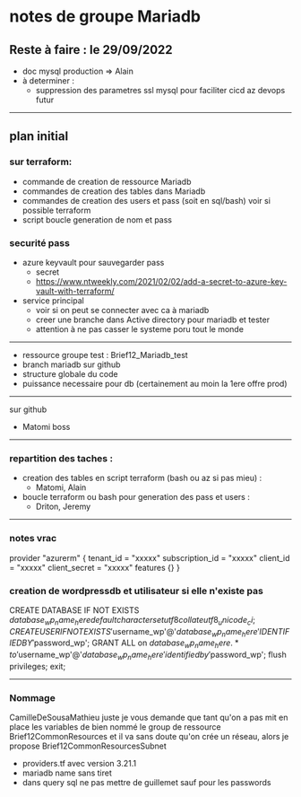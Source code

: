 # notes de groupe Mariadb
## Reste à faire : le 29/09/2022
- doc mysql production => Alain
- à determiner :
    - suppression des parametres ssl mysql pour faciliter cicd az devops futur




---
## plan initial
### sur terraform:
- commande de creation de ressource Mariadb 
- commandes de creation des tables dans Mariadb 
- commandes de creation des users et pass  (soit en sql/bash) voir si possible terraform
- script boucle generation de nom et pass

### securité pass
- azure keyvault pour sauvegarder pass
    - secret
    - https://www.ntweekly.com/2021/02/02/add-a-secret-to-azure-key-vault-with-terraform/
- service principal
    - voir si on peut se connecter avec ca à mariadb
    - creer une branche dans Active directory pour mariadb et tester
    - attention à ne pas casser le systeme poru tout le monde

---
- ressource groupe test : Brief12_Mariadb_test
- branch mariadb sur github
- structure globale du code
- puissance necessaire pour db (certainement au moin la 1ere offre prod)

---
sur github
- Matomi boss

---
### repartition des taches :
- creation des tables en script terraform (bash ou az si pas mieu) :
    - Matomi, Alain
- boucle terraform ou bash pour generation des pass et users : 
    - Driton, Jeremy


---
### notes vrac
provider "azurerm" {
  tenant_id       = "xxxxx"
  subscription_id = "xxxxx"
  client_id       = "xxxxx"
  client_secret   = "xxxxx"
  features {}
}

### creation de wordpressdb et utilisateur si elle n'existe pas
CREATE DATABASE IF NOT EXISTS $database_wp_name_here default character set utf8 collate utf8_unicode_ci;
CREATE USER IF NOT EXISTS '$username_wp'@'$database_wp_name_here' IDENTIFIED BY '$password_wp';
GRANT ALL on $database_wp_name_here.* to '$username_wp'@'$database_wp_name_here' identified by '$password_wp';
flush privileges;
exit;

--- 
### Nommage
CamilleDeSousaMathieu
juste je vous demande que tant qu'on a pas mit en place les variables de bien nommé le group de ressource Brief12CommonResources
et il va sans doute qu'on crée un réseau, alors je propose Brief12CommonResourcesSubnet
- providers.tf  avec version 3.21.1
- mariadb name sans tiret
- dans query sql ne pas mettre de guillemet sauf pour les passwords
